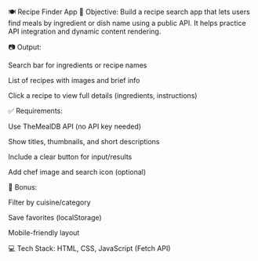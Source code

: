 🍽️ Recipe Finder App
🎯 Objective:
Build a recipe search app that lets users find meals by ingredient or dish name using a public API. It helps practice API integration and dynamic content rendering.

📷 Output:

Search bar for ingredients or recipe names

List of recipes with images and brief info

Click a recipe to view full details (ingredients, instructions)

✅ Requirements:

Use TheMealDB API (no API key needed)

Show titles, thumbnails, and short descriptions

Include a clear button for input/results

Add chef image and search icon (optional)

🌟 Bonus:

Filter by cuisine/category

Save favorites (localStorage)

Mobile-friendly layout

💻 Tech Stack:
HTML, CSS, JavaScript (Fetch API)
